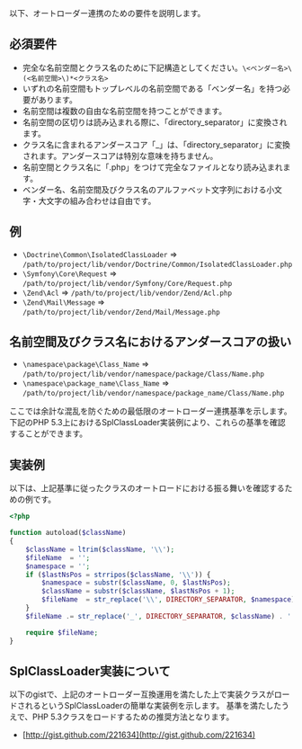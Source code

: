 以下、オートローダー連携のための要件を説明します。

必須要件
---------

* 完全な名前空間とクラス名のために下記構造としてください。`\<ベンダー名>\(<名前空間>\)*<クラス名>`
* いずれの名前空間もトップレベルの名前空間である「ベンダー名」を持つ必要があります。
* 名前空間は複数の自由な名前空間を持つことができます。
* 名前空間の区切りは読み込まれる際に、「directory_separator」に変換されます。
* クラス名に含まれるアンダースコア「\_」は、「directory_separator」に変換されます。アンダースコアは特別な意味を持ちません。
* 名前空間とクラス名に「.php」をつけて完全なファイルとなり読み込まれます。
* ベンダー名、名前空間及びクラス名のアルファベット文字列における小文字・大文字の組み合わせは自由です。

例
--------

* `\Doctrine\Common\IsolatedClassLoader` => `/path/to/project/lib/vendor/Doctrine/Common/IsolatedClassLoader.php`
* `\Symfony\Core\Request` => `/path/to/project/lib/vendor/Symfony/Core/Request.php`
* `\Zend\Acl` => `/path/to/project/lib/vendor/Zend/Acl.php`
* `\Zend\Mail\Message` => `/path/to/project/lib/vendor/Zend/Mail/Message.php`

名前空間及びクラス名におけるアンダースコアの扱い
-----------------------------------------

* `\namespace\package\Class_Name` => `/path/to/project/lib/vendor/namespace/package/Class/Name.php`
* `\namespace\package_name\Class_Name` => `/path/to/project/lib/vendor/namespace/package_name/Class/Name.php`

ここでは余計な混乱を防ぐための最低限のオートローダー連携基準を示します。
下記のPHP 5.3上におけるSplClassLoader実装例により、これらの基準を確認することができます。

実装例
----------------------

以下は、上記基準に従ったクラスのオートロードにおける振る舞いを確認するための例です。

```php
<?php

function autoload($className)
{
    $className = ltrim($className, '\\');
    $fileName  = '';
    $namespace = '';
    if ($lastNsPos = strripos($className, '\\')) {
        $namespace = substr($className, 0, $lastNsPos);
        $className = substr($className, $lastNsPos + 1);
        $fileName  = str_replace('\\', DIRECTORY_SEPARATOR, $namespace) . DIRECTORY_SEPARATOR;
    }
    $fileName .= str_replace('_', DIRECTORY_SEPARATOR, $className) . '.php';

    require $fileName;
}
```

SplClassLoader実装について
-----------------------------

以下のgistで、上記のオートローダー互換運用を満たした上で実装クラスがロードされるというSplClassLoaderの簡単な実装例を示します。
基準を満たしたうえで、PHP 5.3クラスをロードするための推奨方法となります。

* [http://gist.github.com/221634](http://gist.github.com/221634)

